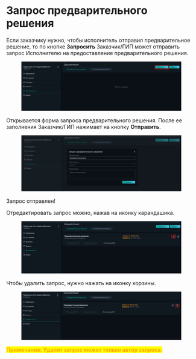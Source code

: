 # Запрос предварительного решения

Если заказчику нужно, чтобы исполнитель отправил предварительное решение, то по кнопке **Запросить** Заказчик/ГИП может отправить запрос Исполнителю на предоставление предварительного решения.

<figure><img src="../../gitbook/assets/image (95).png" alt=""><figcaption></figcaption></figure>

Открывается форма запроса предварительного решения. После ее заполнения Заказчик/ГИП нажимает на кнопку **Отправить**.

<figure><img src="../../gitbook/assets/image (96).png" alt=""><figcaption></figcaption></figure>

Запрос отправлен!

Отредактировать запрос можно, нажав на иконку карандашика.

<figure><img src="../../gitbook/assets/image (97).png" alt=""><figcaption></figcaption></figure>

Чтобы удалить запрос, нужно нажать на иконку корзины.

<figure><img src="../../gitbook/assets/image (98).png" alt=""><figcaption></figcaption></figure>

<mark style="color:orange;">**Примечание: Удалит запрос может только автор запроса.**</mark>
